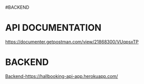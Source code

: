 #BACKEND

<h1>API DOCUMENTATION</h1>
<a href="https://documenter.getpostman.com/view/21868300/VUqpsxTP">https://documenter.getpostman.com/view/21868300/VUqpsxTP</a>

<h1>BACKEND</h1>
<a href="https://hallbooking-api-app.herokuapp.com/">Backend-https://hallbooking-api-app.herokuapp.com/</a>
